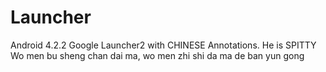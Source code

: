 Launcher
========
Android 4.2.2 Google Launcher2 with CHINESE Annotations.
He is SPITTY
Wo men bu sheng chan dai ma, wo men zhi shi da ma de ban yun gong
